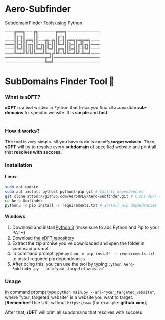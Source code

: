 # Aero-Subfinder
Subdomain Finder Tools using Python

```
────╔═══╗────╔╗────────╔═══╗───────────────
────║╔═╗║────║║────────║╔═╗║───────────────
────║║─║║╔══╗║║───╔╗─╔╗║║─║║╔══╗╔═╗╔══╗────
────║║─║║║╔╗╗║║─╔╗║║─║║║╚═╝║║║═╣║╔╝║╔╗║────
────║╚═╝║║║║║║╚═╝║║╚═╝║║╔═╗║║║═╣║║─║╚╝║────
────╚═══╝╚╝╚╝╚═══╝╚═╗╔╝╚╝─╚╝╚══╝╚╝─╚══╝────
──────────────────╔═╝║─────────────────────
──────────────────╚══╝─────────────────────
```

# SubDomains Finder Tool 🔎
### What is sDFT?
**sDFT** is a tool written in Python that helps you find all accessible **sub-domains** for specific website. It is **simple** and **fast**.
<br><br>

### How it works?
The tool is very simple. All you have to do is specify **target website**. Then, **sDFT** will try to resolve every **subdomain** of specified website and print all that **resolves with success**.

### Installation
#### Linux
```BASH
sudo apt update
sudo apt install python3 python3-pip git # Install dependencies
git clone https://github.com/AeroOnLy/Aero-Subfinder.git # Clone sDFT repository
cd Aero-Subfinder
python3 -m pip install -r requirements.txt # Install pip dependencies
```

#### Windows
1. Download and install [Python 3](https://www.python.org/downloads/) (make sure to add Python and Pip to your PATH)
2. Download [the sDFT repository](https://github.com/AeroOnLy/Aero-Subfinder/archive/refs/heads/main.zip)
3. Extract the zip archive you've downloaded and open the folder in command prompt
4. In command prompt type `python -m pip install -r requirements.txt` to install required pip dependencies
5. After doing this, you can use the tool by typing `python Aero-Subfinder.py --url="your_targeted_website"`

### Usage
In command prompt type `python main.py --url="your_targeted_website"`, where "your_targeted_website" is a website you want to target.
[**Remember!** Use URL without `https://www` (for example: **github.com**)]

After that, **sDFT** will print all subdomains that resolves with success

